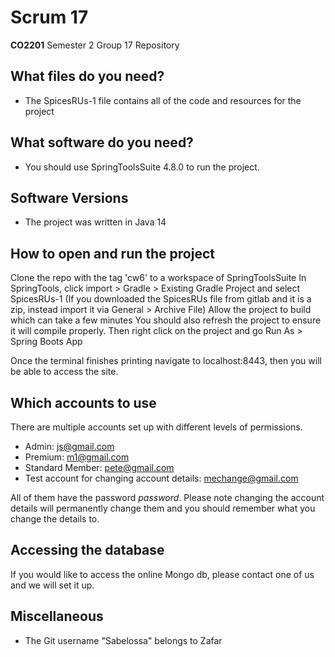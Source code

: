 # Scrum 17

**CO2201** Semester 2 Group 17 Repository

## What files do you need?
- The SpicesRUs-1 file contains all of the code and resources for the project

## What software do you need?
- You should use SpringToolsSuite 4.8.0 to run the project.

## Software Versions
- The project was written in Java 14

## How to open and run the project
Clone the repo with the tag 'cw6' to a workspace of SpringToolsSuite
In SpringTools, click import > Gradle > Existing Gradle Project and select SpicesRUs-1
(If you downloaded the SpicesRUs file from gitlab and it is a zip, instead import it via General > Archive File)
Allow the project to build which can take a few minutes
You should also refresh the project to ensure it will compile properly. 
Then right click on the project and go Run As > Spring Boots App

Once the terminal finishes printing navigate to localhost:8443, then you will be able to access the site.

## Which accounts to use
There are multiple accounts set up with different levels of permissions.
- Admin: js@gmail.com
- Premium: m1@gmail.com
- Standard Member: pete@gmail.com
- Test account for changing account details: mechange@gmail.com

All of them have the password _password_.
Please note changing the account details will permanently change them and you should remember what you change the details to.

## Accessing the database
If you would like to access the online Mongo db, please contact one of us and we will set it up.

## Miscellaneous

- The Git username "Sabelossa" belongs to Zafar

